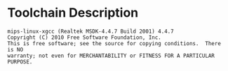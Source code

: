 Toolchain Description
=====================

```
mips-linux-xgcc (Realtek MSDK-4.4.7 Build 2001) 4.4.7
Copyright (C) 2010 Free Software Foundation, Inc.
This is free software; see the source for copying conditions.  There is NO
warranty; not even for MERCHANTABILITY or FITNESS FOR A PARTICULAR PURPOSE.

```
